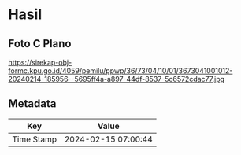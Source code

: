 # Hasil

## Foto C Plano

https://sirekap-obj-formc.kpu.go.id/4059/pemilu/ppwp/36/73/04/10/01/3673041001012-20240214-185956--5695ff4a-a897-44df-8537-5c6572cdac77.jpg


## Metadata

| Key        | Value               |
| ---------- | ------------------- |
| Time Stamp | 2024-02-15 07:00:44 |



